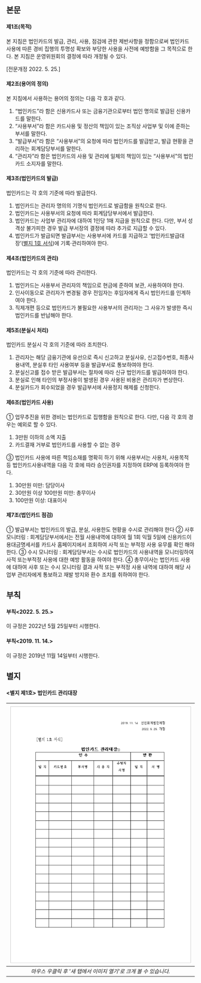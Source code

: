 ## 본문

#### 제1조(목적)

본 지침은 법인카드의 발급, 관리, 사용, 점검에 관한 제반사항을 정함으로써 법인카드 사용에 따른 경비 집행의 투명성 확보와 부당한 사용을 사전에 예방함을 그 목적으로 한다. 본 지침은 운영위원회의 결정에 따라 개정될 수 있다. 

[전문개정 2022. 5. 25.]

#### 제2조(용어의 정의) 

본 지침에서 사용하는 용어의 정의는 다음 각 호과 같다.

1. “법인카드”라 함은 신용카드사 또는 금융기관으로부터 법인 명의로 발급된 신용카드를 말한다.
2. “사용부서”라 함은 카드사용 및 정산의 책임이 있는 조직상 사업부 및 이에 준하는 부서를 말한다.
3. “발급부서”라 함은 “사용부서”의 요청에 따라 법인카드를 발급받고, 발급 현황을 관리하는 회계담당부서를 말한다.
4. “관리자”라 함은 법인카드의 사용 및 관리에 일체의 책임이 있는 “사용부서”의 법인카드 소지자를 말한다.

#### 제3조(법인카드의 발급) 

법인카드는 각 호의 기준에 따라 발급한다.

1. 법인카드는 관리자 명의의 기명식 법인카드로 발급함을 원칙으로 한다.
2. 법인카드는 사용부서의 요청에 따라 회계담당부서에서 발급한다.
3. 법인카드는 사업부 관리자에 대하여 1인당 1매 지급을 원칙으로 한다. 다만, 부서 성격상 불가피한 경우 발급 부서장의 결정에 따라 추가로 지급할 수 있다.
4. 법인카드가 발급되면 발급부서는 사용부서에 카드를 지급하고 ‘법인카드발급대장’([별지 1호 서식](./#1_1))에 기록·관리하여야 한다.

#### 제4조(법인카드의 관리)

법인카드는 각 호의 기준에 따라 관리한다. 

1. 법인카드는 사용부서 관리자의 책임으로 현금에 준하여 보관, 사용하여야 한다.
2. 인사이동으로 관리자가 변경될 경우 전임자는 후임자에게 즉시 법인카드를 인계하여야 한다.
3. 직제개편 등으로 법인카드가 불필요한 사용부서의 관리자는 그 사유가 발생한 즉시 법인카드를 반납해야 한다.

#### 제5조(분실시 처리)

법인카드 분실시 각 호의 기준에 따라 조치한다.

1. 관리자는 해당 금융기관에 유선으로 즉시 신고하고 분실사유, 신고접수번호, 최종사용내역, 분실후 타인 사용여부 등을 발급부서로 통보하여야 한다.
2. 분실신고를 접수 받은 발급부서는 절차에 따라 신규 법인카드를 발급하여야 한다.
3. 분실로 인해 타인의 부정사용이 발생된 경우 사용된 비용은 관리자가 변상한다.
4. 분실카드가 회수되었을 경우 발급부서에 사용정지 해제를 신청한다.

#### 제6조(법인카드 사용) 

① 업무추진을 위한 경비는 법인카드로 집행함을 원칙으로 한다. 다만, 다음 각 호의 경우는 예외로 할 수 있다.

1. 3만원 이하의 소액 지출
2. 카드결재 거부로 법인카드를 사용할 수 없는 경우

③ 법인카드 사용에 따른 책임소재를 명확히 하기 위해 사용부서는 사용처, 사용목적 등  법인카드사용내역을 다음 각 호에 따라 승인권자를 지정하여 ERP에 등록하여야 한다.

1. 30만원 미만: 담당이사
2. 30만원 이상 100만원 미만: 총무이사
3. 100만원 이상: 대표이사 

#### 제7조(법인카드 점검) 

① 발급부서는 법인카드의 발급, 분실, 사용한도 현황을 수시로 관리해야 한다
② 사후 모니터링 : 회계담당부서에서는 전월 사용내역에 대하여 월 1회 익월 5일에 신용카드이용대금명세서를 카드사 홈페이지에서 조회하여 사적 또는 부적정 사용 유무를 확인 해야 한다.
③ 수시 모니터링 : 회계담당부서는 수시로 법인카드의 사용내역을 모니터링하여 사적 또는부적정 사용에 대한 예방 활동을 하여야 한다.
④ 총무이사는 법인카드 사용에 대하여 사후 또는 수시 모니터링 결과 사적 또는 부적정  사용 내역에 대하여 해당 사업부 관리자에게 통보하고 재발 방지와 환수 조치를 취하여야 한다.

## 부칙

#### 부칙<2022. 5. 25.>
이 규정은 2022년 5월 25일부터 시행한다.

#### 부칙<2019. 11. 14.>
이 규정은 2019년 11월 14일부터 시행한다.

## 별지

#### <별지 제1호> 법인카드 관리대장

|![img](../assets/policy/32-%EB%B3%84%EC%A7%80%20%EC%A0%9C1%ED%98%B8-%EB%B2%95%EC%9D%B8%EC%B9%B4%EB%93%9C%20%EA%B4%80%EB%A6%AC%EB%8C%80%EC%9E%A5.png)|
|:--:|
|*마우스 우클릭 후 '새 탭에서 이미지 열기'로 크게 볼 수 있습니다.*|